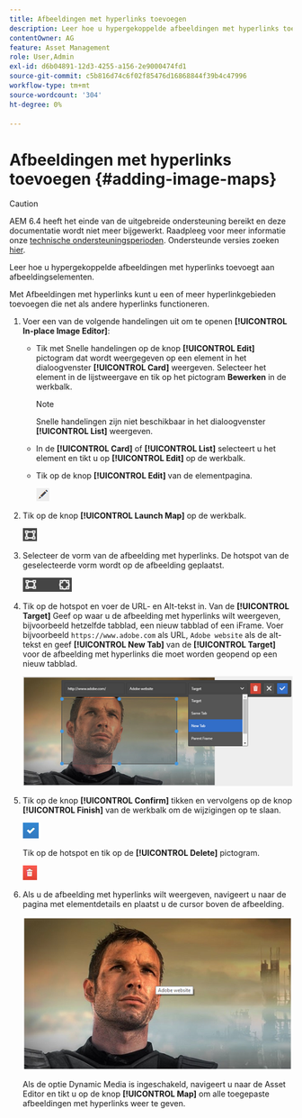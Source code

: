 ```yaml
---
title: Afbeeldingen met hyperlinks toevoegen
description: Leer hoe u hypergekoppelde afbeeldingen met hyperlinks toevoegt aan afbeeldingselementen.
contentOwner: AG
feature: Asset Management
role: User,Admin
exl-id: d6b04891-12d3-4255-a156-2e9000474fd1
source-git-commit: c5b816d74c6f02f85476d16868844f39b4c47996
workflow-type: tm+mt
source-wordcount: '304'
ht-degree: 0%

---
```


# Afbeeldingen met hyperlinks toevoegen {#adding-image-maps}

>[!CAUTION]
>
>AEM 6.4 heeft het einde van de uitgebreide ondersteuning bereikt en deze documentatie wordt niet meer bijgewerkt. Raadpleeg voor meer informatie onze [technische ondersteuningsperioden](https://helpx.adobe.com/support/programs/eol-matrix.html). Ondersteunde versies zoeken [hier](https://experienceleague.adobe.com/docs/).

Leer hoe u hypergekoppelde afbeeldingen met hyperlinks toevoegt aan afbeeldingselementen.

Met Afbeeldingen met hyperlinks kunt u een of meer hyperlinkgebieden toevoegen die net als andere hyperlinks functioneren.

1. Voer een van de volgende handelingen uit om te openen **[!UICONTROL In-place Image Editor]**:

   * Tik met Snelle handelingen op de knop **[!UICONTROL Edit]** pictogram dat wordt weergegeven op een element in het dialoogvenster **[!UICONTROL Card]** weergeven. Selecteer het element in de lijstweergave en tik op het pictogram **Bewerken** in de werkbalk.

      >[!NOTE]
      >
      >Snelle handelingen zijn niet beschikbaar in het dialoogvenster **[!UICONTROL List]** weergeven.

   * In de **[!UICONTROL Card]** of **[!UICONTROL List]** selecteert u het element en tikt u op **[!UICONTROL Edit]** op de werkbalk.
   * Tik op de knop **[!UICONTROL Edit]** van de elementpagina.

      ![chlimage_1-420](assets/chlimage_1-420.png)

1. Tik op de knop **[!UICONTROL Launch Map]** op de werkbalk.

   ![chlimage_1-421](assets/chlimage_1-421.png)

1. Selecteer de vorm van de afbeelding met hyperlinks. De hotspot van de geselecteerde vorm wordt op de afbeelding geplaatst.

   ![chlimage_1-422](assets/chlimage_1-422.png)

1. Tik op de hotspot en voer de URL- en Alt-tekst in. Van de **[!UICONTROL Target]** Geef op waar u de afbeelding met hyperlinks wilt weergeven, bijvoorbeeld hetzelfde tabblad, een nieuw tabblad of een iFrame. Voer bijvoorbeeld `https://www.adobe.com` als URL, `Adobe website` als de alt-tekst en geef **[!UICONTROL New Tab]** van de **[!UICONTROL Target]** voor de afbeelding met hyperlinks die moet worden geopend op een nieuw tabblad.

   ![chlimage_1-423](assets/chlimage_1-423.png)

1. Tik op de knop **[!UICONTROL Confirm]** tikken en vervolgens op de knop **[!UICONTROL Finish]** van de werkbalk om de wijzigingen op te slaan.

   ![chlimage_1-424](assets/chlimage_1-424.png)

   Tik op de hotspot en tik op de **[!UICONTROL Delete]** pictogram.

   ![chlimage_1-425](assets/chlimage_1-425.png)

1. Als u de afbeelding met hyperlinks wilt weergeven, navigeert u naar de pagina met elementdetails en plaatst u de cursor boven de afbeelding.

   ![chlimage_1-426](assets/chlimage_1-426.png)

   Als de optie Dynamic Media is ingeschakeld, navigeert u naar de Asset Editor en tikt u op de knop **[!UICONTROL Map]** om alle toegepaste afbeeldingen met hyperlinks weer te geven.
